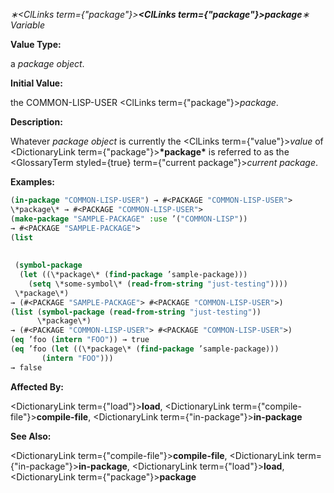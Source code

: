 *∗<ClLinks  term={"package"}><b><ClLinks  term={"package"}><i>package</i></ClLinks></b></ClLinks>∗ Variable* 



**Value Type:** 



a *package object*. 



**Initial Value:** 



the COMMON-LISP-USER <ClLinks  term={"package"}><i>package</i></ClLinks>. 



**Description:** 



Whatever *package object* is currently the <ClLinks  term={"value"}><i>value</i></ClLinks> of <DictionaryLink  term={"package"}><b>\*package\*</b></DictionaryLink> is referred to as the <GlossaryTerm styled={true} term={"current package"}><i>current package</i></GlossaryTerm>. 

**Examples:**
```lisp
(in-package "COMMON-LISP-USER") → #<PACKAGE "COMMON-LISP-USER"> 
\*package\* → #<PACKAGE "COMMON-LISP-USER"> 
(make-package "SAMPLE-PACKAGE" :use ’("COMMON-LISP")) 
→ #<PACKAGE "SAMPLE-PACKAGE"> 
(list 
 
 
 (symbol-package 
  (let ((\*package\* (find-package ’sample-package))) 
    (setq \*some-symbol\* (read-from-string "just-testing")))) 
 \*package\*) 
→ (#<PACKAGE "SAMPLE-PACKAGE"> #<PACKAGE "COMMON-LISP-USER">) 
(list (symbol-package (read-from-string "just-testing")) 
      \*package\*) 
→ (#<PACKAGE "COMMON-LISP-USER"> #<PACKAGE "COMMON-LISP-USER">) 
(eq ’foo (intern "FOO")) → true 
(eq ’foo (let ((\*package\* (find-package ’sample-package))) 
	   (intern "FOO"))) 
→ false 
```
**Affected By:** 



<DictionaryLink  term={"load"}><b>load</b></DictionaryLink>, <DictionaryLink  term={"compile-file"}><b>compile-file</b></DictionaryLink>, <DictionaryLink  term={"in-package"}><b>in-package</b></DictionaryLink> 



**See Also:** 



<DictionaryLink  term={"compile-file"}><b>compile-file</b></DictionaryLink>, <DictionaryLink  term={"in-package"}><b>in-package</b></DictionaryLink>, <DictionaryLink  term={"load"}><b>load</b></DictionaryLink>, <DictionaryLink  term={"package"}><b>package</b></DictionaryLink> 



